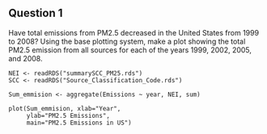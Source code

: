 
## Question 1

Have total emissions from PM2.5 decreased in the United States from 1999 to 2008? Using the base plotting system, make a plot showing the total PM2.5 emission from all sources for each of the years 1999, 2002, 2005, and 2008.

````
NEI <- readRDS("summarySCC_PM25.rds")
SCC <- readRDS("Source_Classification_Code.rds")

Sum_emmision <- aggregate(Emissions ~ year, NEI, sum)

plot(Sum_emmision, xlab="Year",
     ylab="PM2.5 Emissions", 
     main="PM2.5 Emissions in US")

````
